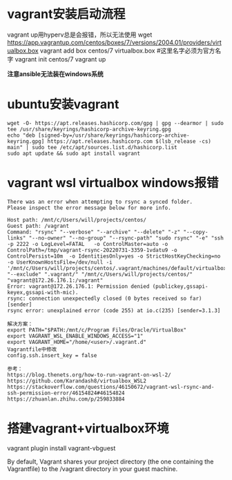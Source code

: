 # vagrant安装启动流程
vagrant up用hyperv总是会报错，所以无法使用
wget https://app.vagrantup.com/centos/boxes/7/versions/2004.01/providers/virtualbox.box
vagrant add box centos/7 virtualbox.box #这里名字必须为官方名字
vagrant init centos/7
vagrant up

**注意ansible无法装在windows系统**

# ubuntu安装vagrant

```
wget -O- https://apt.releases.hashicorp.com/gpg | gpg --dearmor | sudo tee /usr/share/keyrings/hashicorp-archive-keyring.gpg
echo "deb [signed-by=/usr/share/keyrings/hashicorp-archive-keyring.gpg] https://apt.releases.hashicorp.com $(lsb_release -cs) main" | sudo tee /etc/apt/sources.list.d/hashicorp.list
sudo apt update && sudo apt install vagrant
```

# vagrant wsl virtualbox windows报错
```
There was an error when attempting to rsync a synced folder.
Please inspect the error message below for more info.

Host path: /mnt/c/Users/will/projects/centos/
Guest path: /vagrant
Command: "rsync" "--verbose" "--archive" "--delete" "-z" "--copy-links" "--no-owner" "--no-group" "--rsync-path" "sudo rsync" "-e" "ssh -p 2222 -o LogLevel=FATAL   -o ControlMaster=auto -o ControlPath=/tmp/vagrant-rsync-20220731-3359-1vdatu9 -o ControlPersist=10m  -o IdentitiesOnly=yes -o StrictHostKeyChecking=no -o UserKnownHostsFile=/dev/null -i '/mnt/c/Users/will/projects/centos/.vagrant/machines/default/virtualbox/private_key'" "--exclude" ".vagrant/" "/mnt/c/Users/will/projects/centos/" "vagrant@172.26.176.1:/vagrant"
Error: vagrant@172.26.176.1: Permission denied (publickey,gssapi-keyex,gssapi-with-mic).
rsync: connection unexpectedly closed (0 bytes received so far) [sender]
rsync error: unexplained error (code 255) at io.c(235) [sender=3.1.3]

解决方案：
export PATH="$PATH:/mnt/c/Program Files/Oracle/VirtualBox"
export VAGRANT_WSL_ENABLE_WINDOWS_ACCESS="1"
export VAGRANT_HOME="/home/<user>/.vagrant.d"
Vagrantfile中修改
config.ssh.insert_key = false

参考：
https://blog.thenets.org/how-to-run-vagrant-on-wsl-2/
https://github.com/Karandash8/virtualbox_WSL2
https://stackoverflow.com/questions/46150672/vagrant-wsl-rsync-and-ssh-permission-error/46154824#46154824
https://zhuanlan.zhihu.com/p/259833884
```

# 搭建vagrant+virtualbox环境

vagrant plugin install vagrant-vbguest

By default, Vagrant shares your project directory (the one containing the Vagrantfile) to the /vagrant directory in your guest machine.